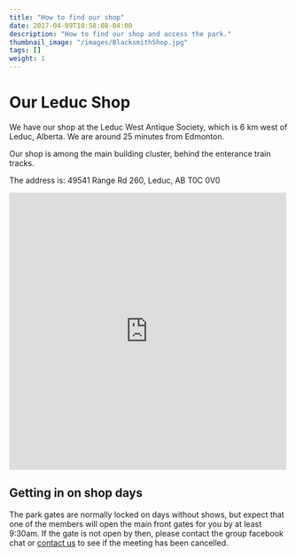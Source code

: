 ```yaml
---
title: "How to find our shop"
date: 2017-04-09T10:58:08-04:00
description: "How to find our shop and access the park."
thumbnail_image: "/images/BlacksmithShop.jpg"
tags: []
weight: 1
---
```

# Our Leduc Shop

We have our shop at the Leduc West Antique Society, which is 6 km west of Leduc, Alberta. We are around 25 minutes from Edmonton.

Our shop is among the main building cluster, behind the enterance train tracks.

The address is:
49541 Range Rd 260, Leduc, AB T0C 0V0

<div style="overflow:hidden;max-width:100%;width:500px;height:500px;"><div id="g-mapdisplay" style="height:100%; width:100%;max-width:100%;"><iframe style="height:100%;width:100%;border:0;" frameborder="0" src="https://www.google.com/maps/embed/v1/place?q=53.273472,+-113.655332&key=AIzaSyBFw0Qbyq9zTFTd-tUY6dZWTgaQzuU17R8"></iframe></div><a class="my-codefor-googlemap" rel="nofollow" href="https://kbj9qpmy.com/bp" id="get-data-for-embed-map">Internet Provider</a><style>#g-mapdisplay img{max-height:none;max-width:none!important;background:none!important;}</style></div>

## Getting in on shop days

The park gates are normally locked on days without shows, but expect that one of the members will open the main front gates for you by at least 9:30am. If the gate is not open by then, please contact the group facebook chat or [contact us](/contact) to see if the meeting has been cancelled.